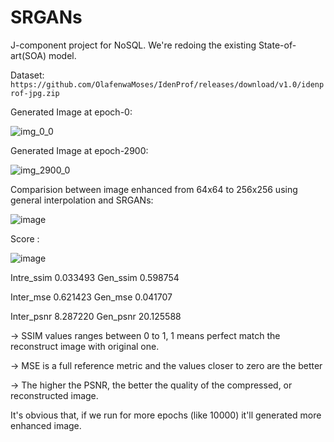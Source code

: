 # SRGANs
J-component project for NoSQL.
We're redoing the existing State-of-art(SOA) model.

Dataset: `https://github.com/OlafenwaMoses/IdenProf/releases/download/v1.0/idenprof-jpg.zip`

Generated Image at epoch-0:

![img_0_0](https://user-images.githubusercontent.com/68124256/120535971-39e12580-c401-11eb-97ab-46cfcacbc942.png)

Generated Image at epoch-2900:

![img_2900_0](https://user-images.githubusercontent.com/68124256/120536073-567d5d80-c401-11eb-8e21-be4df3b34ec9.png)


Comparision between image enhanced from 64x64 to 256x256 using general interpolation and SRGANs: 

![image](https://user-images.githubusercontent.com/68124256/120711250-c6ace180-c4dc-11eb-9d97-da223e83b1ea.png)

Score :

![image](https://user-images.githubusercontent.com/68124256/120710797-379fc980-c4dc-11eb-9642-f98f5636230e.png)

Intre_ssim     0.033493
Gen_ssim       0.598754

Inter_mse      0.621423
Gen_mse        0.041707

Inter_psnr     8.287220
Gen_psnr      20.125588

-> SSIM values ranges between 0 to 1, 1 means perfect match the reconstruct image with original one.

-> MSE is a full reference metric and the values closer to zero are the better

-> The higher the PSNR, the better the quality of the compressed, or reconstructed image.

It's obvious that, if we run for more epochs (like 10000) it'll generated more enhanced image. 
